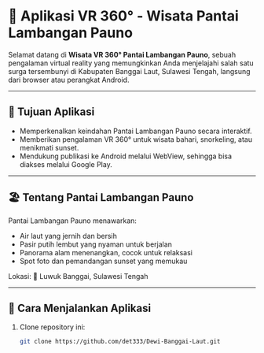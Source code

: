 # 🌊 Aplikasi VR 360° - Wisata Pantai Lambangan Pauno

Selamat datang di **Wisata VR 360° Pantai Lambangan Pauno**, sebuah pengalaman virtual reality yang memungkinkan Anda menjelajahi salah satu surga tersembunyi di Kabupaten Banggai Laut, Sulawesi Tengah, langsung dari browser atau perangkat Android.

---

## 🎯 Tujuan Aplikasi
- Memperkenalkan keindahan Pantai Lambangan Pauno secara interaktif.  
- Memberikan pengalaman VR 360° untuk wisata bahari, snorkeling, atau menikmati sunset.  
- Mendukung publikasi ke Android melalui WebView, sehingga bisa diakses melalui Google Play.

---

## 🏖 Tentang Pantai Lambangan Pauno
Pantai Lambangan Pauno menawarkan:  
- Air laut yang jernih dan bersih  
- Pasir putih lembut yang nyaman untuk berjalan  
- Panorama alam menenangkan, cocok untuk relaksasi  
- Spot foto dan pemandangan sunset yang memukau  

Lokasi: 📍 Luwuk Banggai, Sulawesi Tengah

---

## 🚀 Cara Menjalankan Aplikasi
1. Clone repository ini:
   ```bash
   git clone https://github.com/det333/Dewi-Banggai-Laut.git
